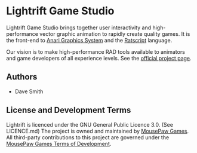 # Lightrift Game Studio

Lightrift Game Studio brings together user interactivity and high-performance vector graphic animation to rapidly create quality games. It is the front-end to [Anari Graphics System][4] and the [Ratscript][5] language.

Our vision is to make high-performance RAD tools available to animators and game developers of all experience levels. See the [official project page][1].

## Authors

* Dave Smith

## License and Development Terms

Lightrift is licenced under the GNU General Public Licence 3.0. (See LICENCE.md)
The project is owned and maintained by [MousePaw Games][2].
All third-party contributions to this project are governed under the [MousePaw Games Terms of Development][3].

[1]: http://www.mousepawgames.com/projects/lightrift
[2]: http://www.mousepawgames.com/opensource
[3]: http://www.mousepawgames.com/termsofdevelopment
[4]: http://www.mousepawgames.com/projects/anari
[5]: http://www.mousepawgames.com/projects/ratscript

